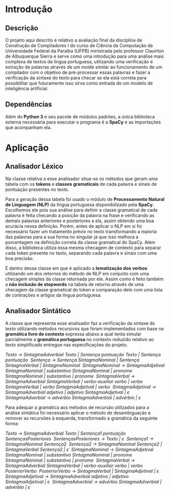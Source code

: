 # Introdução

## Descrição
O projeto aqui descrito é relativo a avaliação final da disciplina de Construção de Compiladores I do curso de Ciência da Computação da Universidade Federal da Paraíba (UFPB) ministrada pelo professor Clauirton de Albuquerque Sierra e serve como uma introdução para uma análise mais complexa de textos da língua portuguesa, utilizando uma verificação e extração de palavras através de um molde similar ao funcionamento de um compilador com o objetivo de pré-processar essas palavras e fazer a verificação da sintaxe do texto para checar se ela está correta para possibilitar que futuramente isso sirva como entrada de um modelo de inteligência artificial. 

## Dependências
Além do **Python 3** e seu pacote de módulos padrões, a única biblioteca externa necessária para executar o programa é a **SpaCy** e as importações que acompanham ela.

# Aplicação

## Analisador Léxico
Na classe relativa a esse analisador situa-se os métodos que geram uma tabela com os **tokens** e **classes gramaticais** de cada palavra e sinais de pontuação presentes no texto.

Para a geração dessa tabela foi usado o módulo de **Processamento Natural de Linguagem (NLP)** da língua portuguesa disponibilizado pela **SpaCy**. Escolhemos ele pois sua análise para definir a classe gramatical de cada palavra é feita checando a posição da palavra na frase e verificando as demais palavras anteriores e posteriores a ela, assim obtendo uma boa acurácia nessa definição. Porém, antes de aplicar o NLP em si foi necessário fazer um tratamento prévio no texto transformando a maioria das palavras para a sua forma no singular já que isso melhora a porcentagem na definição correta da classe gramatical do SpaCy. Além disso, a biblioteca utiliza essa mesma checagem de contexto para separar cada token presente no texto, separando cada palavra e sinais com uma boa precisão. 

É dentro dessa classe em que é aplicado  a **lematização dos verbos** utilizando um dos retornos do método de NLP em conjunto com uma checagem simples da classe retornada por ele. Assim como é feito também a **não inclusão de stopwords** na tabela de retorno através de uma checagem da classe gramatical do token e comparação dele com uma lista de contrações e artigos da língua portuguesa.

## Analisador Sintático
A classe que representa esse analisador faz a verificação da sintaxe do texto utilizando métodos recursivos que foram implementados com base na **gramática livre de contexto** expressa abaixo a qual tenta simular parcialmente a **gramática portuguesa** no contexto reduzido relativo ao texto simplificado entregue nas especificações do projeto.

*Texto &#8594; SintagmaAdverbial Texto | Sentença pontuação Texto | Sentença pontuação*&nbsp;
*Sentença &#8594; Sentença SintagmaNominal | Sentença SintagmaVerbal | SintagmaNominal*&nbsp;
*SintagmaNominal  &#8594; SintagmaAdjetival SintagmaNominal  | substantivo SintagmaNominal  | pronome SintagmaNominal  | substantivo | pronome*&nbsp;
*SintagmaVerbal &#8594; SintagmaAdverbial SintagmaVerbal | verbo-auxiliar verbo | verbo SintagmaVerbal | verbo SintagmaAdjetival | verbo*&nbsp;
*SintagmaAdjetival  &#8594; SintagmaAdverbial adjetivo | adjetivo SintagmaAdjetival | ε*&nbsp;
*SintagmaAdverbial &#8594; advérbio SintagmaAdverbial | advérbio | ε*&nbsp;

Para adequar a gramática aos métodos de recursão utilizados para a análise sintática foi necessário aplicar o método de desambiguação e remover as recursões à esquerda, transformado a gramática da seguinte forma:

*Texto &#8594; SintagmaAdverbial Texto | Sentença1 pontuação SentençasPosteriores*&nbsp;
*SentençasPosteriores &#8594; Texto | ε*&nbsp;
*Sentença1 &#8594; SintagmaNominal Sentença2*&nbsp;
*Sentença2 &#8594; SintagmaNominal  Sentença2 | SintagmaVerbal Sentença2 | ε*&nbsp;
*SintagmaNominal  &#8594; SintagmaAdjetival SintagmaNominal  | substantivo SintagmaNominal  | pronome SintagmaNominal  | substantivo | pronome*&nbsp;
*SintagmaVerbal &#8594; SintagmaAdverbial SintagmaVerbal | verbo-auxiliar verbo | verbo PosteriorVerbo*&nbsp;
*PosteriorVerbo &#8594; SintagmaVerbal | SintagmaAdjetival | ε*&nbsp;
*SintagmaAdjetival  &#8594; SintagmaAdverbial adjetivo | adjetivo SintagmaAdjetival | ε*&nbsp;
*SintagmaAdverbial &#8594; advérbio SintagmaAdverbial | advérbio | ε*&nbsp;


